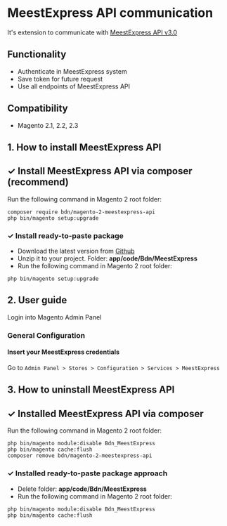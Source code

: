 # MeestExpress API communication

It's extension to communicate with [MeestExpress API v3.0](https://wiki.meest-group.com/api/en/v3.0/openAPI#/)

## Functionality

- Authenticate in MeestExpress system
- Save token for future request
- Use all endpoints of MeestExpress API

## Compatibility

- Magento 2.1, 2.2, 2.3

## 1. How to install MeestExpress API

## ✓ Install MeestExpress API via composer (recommend)
Run the following command in Magento 2 root folder:

```
composer require bdn/magento-2-meestexpress-api
php bin/magento setup:upgrade
```

### ✓ Install ready-to-paste package

- Download the latest version from [Github](https://github.com/bbakalov/magento-2-meestexpress-api/archive/master.zip)
- Unzip it to your project. Folder: **app/code/Bdn/MeestExpress**
- Run the following command in Magento 2 root folder:

```
php bin/magento setup:upgrade
```

## 2. User guide
Login into Magento Admin Panel
### General Configuration

#### Insert your MeestExpress credentials
Go to `Admin Panel > Stores > Configuration > Services > MeestExpress`

## 3. How to uninstall MeestExpress API

## ✓ Installed MeestExpress API via composer
Run the following command in Magento 2 root folder:

```
php bin/magento module:disable Bdn_MeestExpress
php bin/magento cache:flush
composer remove bdn/magento-2-meestexpress-api
```

### ✓ Installed ready-to-paste package approach

- Delete folder: **app/code/Bdn/MeestExpress**
- Run the following command in Magento 2 root folder:
```
php bin/magento module:disable Bdn_MeestExpress
php bin/magento cache:flush
```